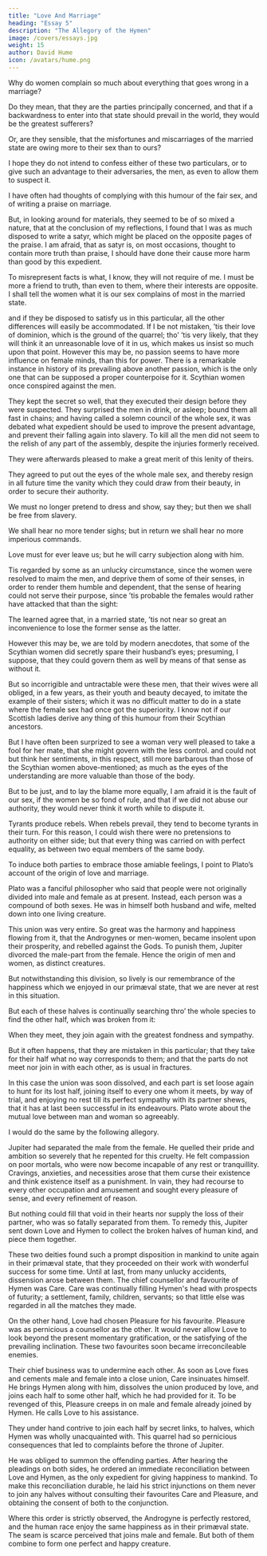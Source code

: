 ```yaml
---
title: "Love And Marriage"
heading: "Essay 5"
description: "The Allegory of the Hymen"
image: /covers/essays.jpg
weight: 15
author: David Hume
icon: /avatars/hume.png
---
```



Why do women complain so much about everything that goes wrong in a marriage? <!--  and always consider a satyr° upon matrimony as a satyr upon themselves. -->

Do they mean, that they are the parties principally concerned, and that if a backwardness to enter into that state should prevail in the world, they would be the greatest sufferers? 

Or, are they sensible, that the misfortunes and miscarriages of the married state are owing more to their sex than to ours?

I hope they do not intend to confess either of these two particulars, or to give such an advantage to their adversaries, the men, as even to allow them to suspect it.

I have often had thoughts of complying with this humour of the fair sex, and of writing a praise on marriage.

But, in looking around for materials, they seemed to be of so mixed a nature, that at the conclusion of my reflections, I found that I was as much disposed to write a satyr, which might be placed on the opposite pages of the praise. I am afraid, that as satyr is, on most occasions, thought to contain more truth than praise, I should have done their cause more harm than good by this expedient.

To misrepresent facts is what, I know, they will not require of me. I must be more a friend to truth, than even to them, where their interests are opposite.
I shall tell the women what it is our sex complains of most in the married state.

and if they be disposed to satisfy us in this particular, all the other differences will easily be accommodated.
If I be not mistaken, ’tis their love of dominion, which is the ground of the quarrel;
tho’ ’tis very likely, that they will think it an unreasonable love of it in us, which makes us insist so much upon that point.
However this may be, no passion seems to have more influence on female minds, than this for power.
There is a remarkable instance in history of its prevailing above another passion, which is the only one that can be supposed a proper counterpoise for it.
Scythian women once conspired against the men.

They kept the secret so well, that they executed their design before they were suspected.
They surprised the men in drink, or asleep; bound them all fast in chains; and having called a solemn council of the whole sex, it was debated what expedient should be used to improve the present advantage, and prevent their falling again into slavery.
To kill all the men did not seem to the relish of any part of the assembly, despite the injuries formerly received.

They were afterwards pleased to make a great merit of this lenity of theirs.

They agreed to put out the eyes of the whole male sex, and thereby resign in all future time the vanity which they could draw from their beauty, in order to secure their authority.

We must no longer pretend to dress and show, say they; but then we shall be free from slavery.

We shall hear no more tender sighs; but in return we shall hear no more imperious commands.

Love must for ever leave us; but he will carry subjection along with him.

Tis regarded by some as an unlucky circumstance, since the women were resolved to maim the men, and deprive them of some of their senses, in order to render them humble and dependent, that the sense of hearing could not serve their purpose, since ’tis probable the females would rather have attacked that than the sight:

The learned agree that, in a married state, ’tis not near so great an inconvenience to lose the former sense as the latter.

However this may be, we are told by modern anecdotes, that some of the Scythian women did secretly spare their husband’s eyes; presuming, I suppose, that they could govern them as well by means of that sense as without it.

But so incorrigible and untractable were these men, that their wives were all obliged, in a few years, as their youth and beauty decayed, to imitate the example of their sisters; which it was no difficult matter to do in a state where the female sex had once got the superiority.
I know not if our Scottish ladies derive any thing of this humour from their Scythian ancestors.

But I have often been surprized to see a woman very well pleased to take a fool for her mate, that she might govern with the less control.
and could not but think her sentiments, in this respect, still more barbarous than those of the Scythian women above-mentioned; as much as the eyes of the understanding are more valuable than those of the body.

But to be just, and to lay the blame more equally, I am afraid it is the fault of our sex, if the women be so fond of rule, and that if we did not abuse our authority, they would never think it worth while to dispute it.

Tyrants produce rebels. When rebels prevail, they tend to become tyrants in their turn.
For this reason, I could wish there were no pretensions to authority on either side; but that every thing was carried on with perfect equality, as between two equal members of the same body. 

To induce both parties to embrace those amiable feelings, I point to Plato’s account of the origin of love and marriage.

Plato was a fanciful philosopher who said that people were not originally divided into male and female as at present. Instead, each person was a compound of both sexes. He was in himself both husband and wife, melted down into one living creature.

This union was very entire. So great was the harmony and happiness flowing from it, that the Androgynes or men-women, became insolent upon their prosperity, and rebelled against the Gods. To punish them, Jupiter divorced the male-part from the female. Hence the origin of men and women, as distinct creatures.

But notwithstanding this division, so lively is our remembrance of the happiness which we enjoyed in our primæval state, that we are never at rest in this situation.

But each of these halves is continually searching thro’ the whole species to find the other half, which was broken from it:

When they meet, they join again with the greatest fondness and sympathy.

But it often happens, that they are mistaken in this particular; that they take for their half what no way corresponds to them; and that the parts do not meet nor join in with each other, as is usual in fractures.

In this case the union was soon dissolved, and each part is set loose again to hunt for its lost half, joining itself to every one whom it meets, by way of trial, and enjoying no rest till its perfect sympathy with its partner shews, that it has at last been successful in its endeavours.
Plato wrote about the mutual love between man and woman so agreeably.

I would do the same by the following allegory.

Jupiter had separated the male from the female. He quelled their pride and ambition so severely that he repented for this cruelty. He felt compassion on poor mortals, who were now become incapable of any rest or tranquillity. Cravings, anxieties, and necessities arose that them curse their existence and think existence itself as a punishment. In vain, they had recourse to every other occupation and amusement and sought every pleasure of sense, and every refinement of reason.

But nothing could fill that void in their hearts nor supply the loss of their partner, who was so fatally separated from them. To remedy this, Jupiter sent down Love and Hymen to collect the broken halves of human kind, and piece them together.

These two deities found such a prompt disposition in mankind to unite again in their primæval state, that they proceeded on their work with wonderful success for some time. Until at last, from many unlucky accidents, dissension arose between them.
The chief counsellor and favourite of Hymen was Care.
Care was continually filling Hymen's head with prospects of futurity; a settlement, family, children, servants; so that little else was regarded in all the matches they made.

On the other hand, Love had chosen Pleasure for his favourite. Pleasure was as pernicious a counsellor as the other.
It would never allow Love to look beyond the present momentary gratification, or the satisfying of the prevailing inclination.
These two favourites soon became irreconcileable enemies.

Their chief business was to undermine each other. As soon as Love fixes and cements male and female into a close union, Care insinuates himself.
He brings Hymen along with him, dissolves the union produced by love, and joins each half to some other half, which he had provided for it.
To be revenged of this, Pleasure creeps in on male and female already joined by Hymen.
He calls Love to his assistance.

They under hand contrive to join each half by secret links, to halves, which Hymen was wholly unacquainted with.
This quarrel had so pernicious consequences that led to complaints before the throne of Jupiter.

He was obliged to summon the offending parties.
After hearing the pleadings on both sides, he ordered an immediate reconciliation between Love and Hymen, as the only expedient for giving happiness to mankind.
To make this reconciliation durable, he laid his strict injunctions on them never to join any halves without consulting their favourites Care and Pleasure, and obtaining the consent of both to the conjunction.

Where this order is strictly observed, the Androgyne is perfectly restored, and the human race enjoy the same happiness as in their primæval state.
The seam is scarce perceived that joins male and female.
But both of them combine to form one perfect and happy creature.
